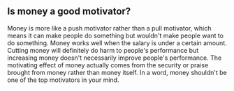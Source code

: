 ## Is money a good motivator?
Money is more like a push motivator rather than a pull motivator, which means it can make people do something but wouldn't make people want to do something. Money works well when the salary is under a certain amount. Cutting money will definitely do harm to people's performance but increasing money doesn't necessarily improve people's performance. The motivating effect of money actually comes from the security or praise brought from money rather than money itself. In a word, money shouldn't be one of the top motivators in your mind.
